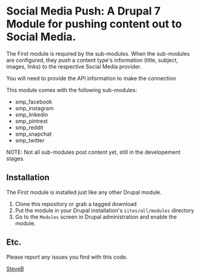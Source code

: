 # Social Media Push: A Drupal 7 Module for pushing content out to Social Media.

The First module is required by the sub-modules. When the sub-modules are
configured, they push a content type's information (title, subject, images, links)
to the respective Social Media provider.

You will need to provide the API information to make the connection

This module comes with the following sub-modules:

  * smp_facebook
  * smp_instagram
  * smp_linkedin
  * smp_pintrest
  * smp_reddit
  * smp_snapchat
  * smp_twitter

NOTE: Not all sub-modules post content yet, still in the developement stages.

## Installation

The First module is installed just like any other Drupal module.

  1. Clone this repository or grab a tagged download
  2. Put the module in your Drupal installation's `sites/all/modules` directory
  3. Go to the `Modules` screen in Drupal administration and enable the module.

## Etc.

Please report any issues you find with this code.

[SteveB](http://www.qinfotek.com)
